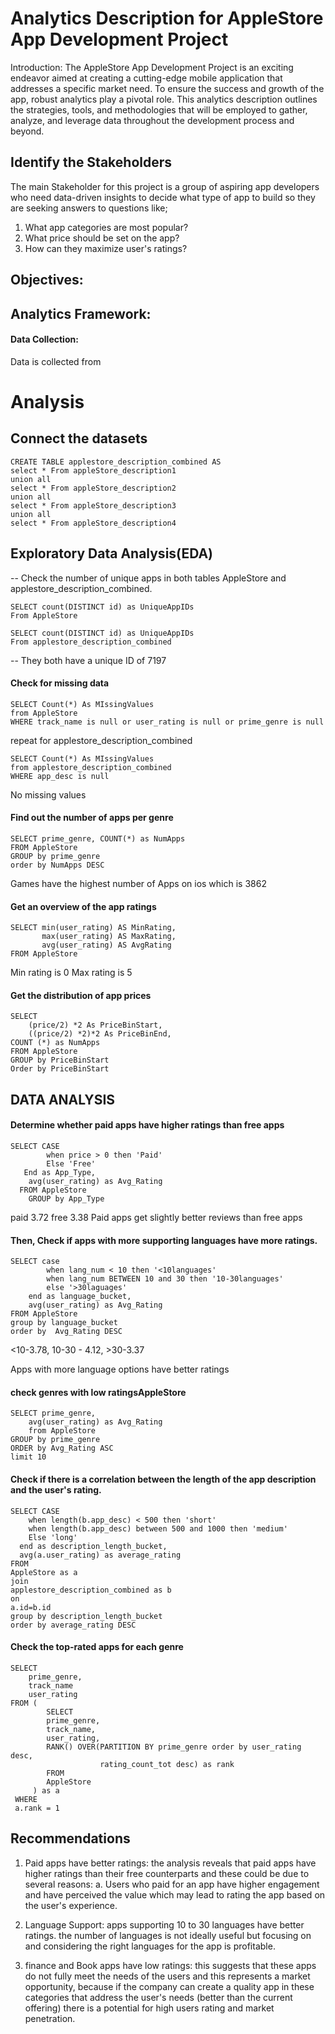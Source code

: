 # Analytics Description for AppleStore App Development Project

Introduction:
The AppleStore App Development Project is an exciting endeavor aimed at creating a cutting-edge mobile application that addresses a specific market need. To ensure the success and growth of the app, robust analytics play a pivotal role. This analytics description outlines the strategies, tools, and methodologies that will be employed to gather, analyze, and leverage data throughout the development process and beyond.

## Identify the Stakeholders
The main Stakeholder for this project is a group of aspiring app developers who need data-driven insights to decide what type of app to build so they are seeking answers to questions like;

1. What app categories are most popular?
2. What price should be set on the app?
3. How can they maximize user's ratings? 

## Objectives:


## Analytics Framework:

#### Data Collection:

Data is collected from 


# Analysis

## Connect the datasets
 
```
CREATE TABLE applestore_description_combined AS
select * From appleStore_description1
union all 
select * From appleStore_description2
union all 
select * From appleStore_description3
union all 
select * From appleStore_description4
```

## Exploratory Data Analysis(EDA)
-- Check the number of unique apps in both tables AppleStore and applestore_description_combined.

```
SELECT count(DISTINCT id) as UniqueAppIDs
From AppleStore
```

```
SELECT count(DISTINCT id) as UniqueAppIDs
From applestore_description_combined
```
-- They both have a unique ID of 7197

#### Check for missing data

```
SELECT Count(*) As MIssingValues
from AppleStore
WHERE track_name is null or user_rating is null or prime_genre is null
```

repeat for applestore_description_combined

```
SELECT Count(*) As MIssingValues
from applestore_description_combined
WHERE app_desc is null 
```
No missing values

#### Find out the number of apps per genre
```
SELECT prime_genre, COUNT(*) as NumApps
FROM AppleStore
GROUP by prime_genre
order by NumApps DESC
```
Games have the highest number of Apps on ios which is 3862

#### Get an overview of the app ratings
```
SELECT min(user_rating) AS MinRating,
       max(user_rating) AS MaxRating,
       avg(user_rating) AS AvgRating
FROM AppleStore
```
Min rating is 0 
Max rating is 5

#### Get the distribution of app prices

```
SELECT
	(price/2) *2 As PriceBinStart,
    ((price/2) *2)*2 As PriceBinEnd,
COUNT (*) as NumApps
FROM AppleStore
GROUP by PriceBinStart
Order by PriceBinStart
```

## DATA ANALYSIS

#### Determine whether paid apps have higher ratings than free apps
```
SELECT CASE
 		when price > 0 then 'Paid'
        Else 'Free'
   End as App_Type,
    avg(user_rating) as Avg_Rating
  FROM AppleStore
    GROUP by App_Type
```
paid 3.72
free 3.38
Paid apps get slightly better reviews than free apps

#### Then, Check if apps with more supporting languages have more ratings.

```
SELECT case 
		when lang_num < 10 then '<10languages'
        when lang_num BETWEEN 10 and 30 then '10-30languages'
    	else '>30laguages'
	end as language_bucket,
	avg(user_rating) as Avg_Rating
FROM AppleStore
group by language_bucket
order by  Avg_Rating DESC
```
<10-3.78, 10-30	- 4.12, >30-3.37

Apps with more language options have better ratings

#### check genres with low ratingsAppleStore

```
SELECT prime_genre, 
	avg(user_rating) as Avg_Rating
    from AppleStore
GROUP by prime_genre
ORDER by Avg_Rating ASC
limit 10
```

#### Check if there is a correlation between the length of the app description and the user's rating.

```
SELECT CASE 
	when length(b.app_desc) < 500 then 'short'
    when length(b.app_desc) between 500 and 1000 then 'medium'
    Else 'long'
  end as description_length_bucket,
  avg(a.user_rating) as average_rating
FROM
AppleStore as a 
join 
applestore_description_combined as b 
on 
a.id=b.id
group by description_length_bucket
order by average_rating DESC
```

#### Check the top-rated apps for each genre

```
SELECT	
	prime_genre,
    track_name
    user_rating
FROM (
		SELECT	
		prime_genre,
    	track_name,
    	user_rating,
  		RANK() OVER(PARTITION BY prime_genre order by user_rating desc, 
                    rating_count_tot desc) as rank
		FROM
  		AppleStore
  	 ) as a 
 WHERE
 a.rank = 1
```

## Recommendations

1. Paid apps have better ratings: the analysis reveals that paid apps have higher ratings than their free counterparts and these could be due to several reasons:
   a. Users who paid for an app have higher engagement and have perceived the value which may lead to rating the app based on the user's experience.

2. Language Support: apps supporting 10 to 30 languages have better ratings. the number of languages is not ideally useful but focusing on and considering the right languages for the app is profitable.

3. finance and Book apps have low ratings: this suggests that these apps do not fully meet the needs of the users and this represents a market opportunity, because if the company can create a quality app in these categories that address the user's needs (better than the current offering) there is a potential for high users rating and market penetration. 
